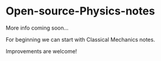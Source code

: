 # Open-source-Physics-notes

More info coming soon...

For beginning we can start with Classical Mechanics notes.

Improvements are welcome!
